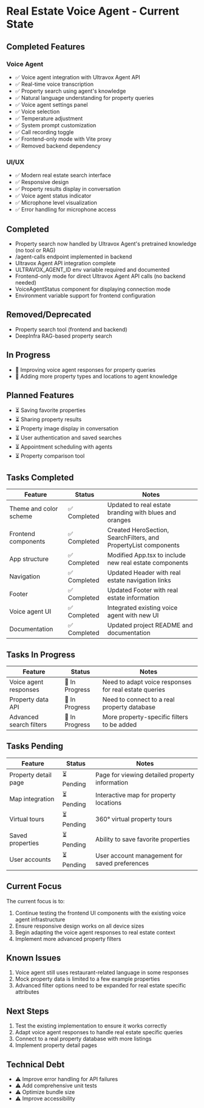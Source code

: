 # Real Estate Voice Agent - Current State

## Completed Features

### Voice Agent
- ✅ Voice agent integration with Ultravox Agent API
- ✅ Real-time voice transcription
- ✅ Property search using agent's knowledge
- ✅ Natural language understanding for property queries
- ✅ Voice agent settings panel
- ✅ Voice selection
- ✅ Temperature adjustment
- ✅ System prompt customization
- ✅ Call recording toggle
- ✅ Frontend-only mode with Vite proxy
- ✅ Removed backend dependency

### UI/UX
- ✅ Modern real estate search interface
- ✅ Responsive design
- ✅ Property results display in conversation
- ✅ Voice agent status indicator
- ✅ Microphone level visualization
- ✅ Error handling for microphone access

## Completed
- Property search now handled by Ultravox Agent's pretrained knowledge (no tool or RAG)
- /agent-calls endpoint implemented in backend
- Ultravox Agent API integration complete
- ULTRAVOX_AGENT_ID env variable required and documented
- Frontend-only mode for direct Ultravox Agent API calls (no backend needed)
- VoiceAgentStatus component for displaying connection mode
- Environment variable support for frontend configuration

## Removed/Deprecated
- Property search tool (frontend and backend)
- DeepInfra RAG-based property search

## In Progress
- 🔄 Improving voice agent responses for property queries
- 🔄 Adding more property types and locations to agent knowledge

## Planned Features
- ⏳ Saving favorite properties
- ⏳ Sharing property results
- ⏳ Property image display in conversation
- ⏳ User authentication and saved searches
- ⏳ Appointment scheduling with agents
- ⏳ Property comparison tool

## Tasks Completed

| Feature | Status | Notes |
|---------|--------|-------|
| Theme and color scheme | ✅ Completed | Updated to real estate branding with blues and oranges |
| Frontend components | ✅ Completed | Created HeroSection, SearchFilters, and PropertyList components |
| App structure | ✅ Completed | Modified App.tsx to include new real estate components |
| Navigation | ✅ Completed | Updated Header with real estate navigation links |
| Footer | ✅ Completed | Updated Footer with real estate information |
| Voice agent UI | ✅ Completed | Integrated existing voice agent with new UI |
| Documentation | ✅ Completed | Updated project README and documentation |

## Tasks In Progress

| Feature | Status | Notes |
|---------|--------|-------|
| Voice agent responses | 🔄 In Progress | Need to adapt voice responses for real estate queries |
| Property data API | 🔄 In Progress | Need to connect to a real property database |
| Advanced search filters | 🔄 In Progress | More property-specific filters to be added |

## Tasks Pending

| Feature | Status | Notes |
|---------|--------|-------|
| Property detail page | ⏳ Pending | Page for viewing detailed property information |
| Map integration | ⏳ Pending | Interactive map for property locations |
| Virtual tours | ⏳ Pending | 360° virtual property tours |
| Saved properties | ⏳ Pending | Ability to save favorite properties |
| User accounts | ⏳ Pending | User account management for saved preferences |

## Current Focus

The current focus is to:

1. Continue testing the frontend UI components with the existing voice agent infrastructure
2. Ensure responsive design works on all device sizes
3. Begin adapting the voice agent responses to real estate context
4. Implement more advanced property filters

## Known Issues

1. Voice agent still uses restaurant-related language in some responses
2. Mock property data is limited to a few example properties
3. Advanced filter options need to be expanded for real estate specific attributes

## Next Steps

1. Test the existing implementation to ensure it works correctly
2. Adapt voice agent responses to handle real estate specific queries
3. Connect to a real property database with more listings
4. Implement property detail pages

## Technical Debt
- ⚠️ Improve error handling for API failures
- ⚠️ Add comprehensive unit tests
- ⚠️ Optimize bundle size
- ⚠️ Improve accessibility 